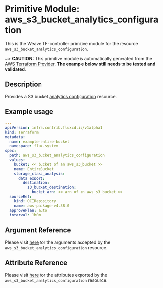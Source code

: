 
# Primitive Module: aws_s3_bucket_analytics_configuration

This is the Weave TF-controller primitive module for the resource `aws_s3_bucket_analytics_configuration`.

~> **CAUTION:** This primitive module is automatically generated from the [AWS Terraform Provider](https://registry.terraform.io/providers/hashicorp/aws/latest/docs/resources/s3_bucket_analytics_configuration). **The example below still needs to be tested and validated**.

## Description

Provides a S3 bucket [analytics configuration](https://docs.aws.amazon.com/AmazonS3/latest/dev/analytics-storage-class.html) resource.

## Example usage

```yaml
---
apiVersion: infra.contrib.fluxcd.io/v1alpha1
kind: Terraform
metadata:
  name: example-entire-bucket
  namespace: flux-system
spec:
  path: aws_s3_bucket_analytics_configuration
  values:
    bucket: << bucket of an aws_s3_bucket >>
    name: EntireBucket
    storage_class_analysis:
      data_export:
        destination:
          s3_bucket_destination:
            bucket_arn: << arn of an aws_s3_bucket >>
  sourceRef:
    kind: OCIRepository
    name: aws-package-v4.38.0
  approvePlan: auto
  interval: 1h0m
```

## Argument Reference

Please visit [here](https://registry.terraform.io/providers/hashicorp/aws/latest/docs/resources/s3_bucket_analytics_configuration#argument-reference) for the arguments accepted by the `aws_s3_bucket_analytics_configuration` resource.

## Attribute Reference

Please visit [here](https://registry.terraform.io/providers/hashicorp/aws/latest/docs/resources/s3_bucket_analytics_configuration#attributes-reference) for the attributes exported by the `aws_s3_bucket_analytics_configuration` resource.
